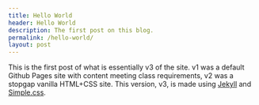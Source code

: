 ```yaml
---
title: Hello World
header: Hello World
description: The first post on this blog.
permalink: /hello-world/
layout: post
---
```


This is the first post of what is essentially v3 of the site. v1 was a default Github Pages site with content meeting class requirements, v2 was a stopgap vanilla HTML+CSS site. This version, v3, is made using [Jekyll](https://jekyllrb.com/) and [Simple.css](https://simplecss.org/).
